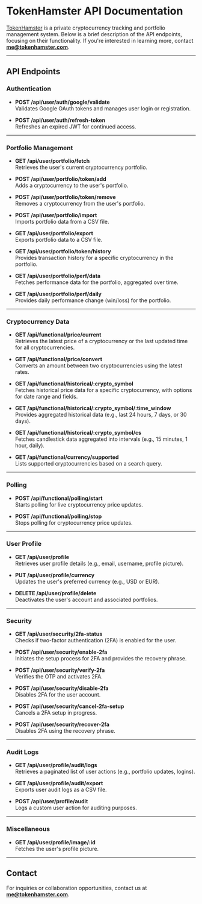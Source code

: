 # TokenHamster API Documentation

[TokenHamster](https://tokenhamster.com) is a private cryptocurrency tracking and portfolio management system. Below is a brief description of the API endpoints, focusing on their functionality. If you're interested in learning more, contact **me@tokenhamster.com**.

---

## API Endpoints

### Authentication
- **POST /api/user/auth/google/validate**  
  Validates Google OAuth tokens and manages user login or registration.

- **POST /api/user/auth/refresh-token**  
  Refreshes an expired JWT for continued access.

---

### Portfolio Management
- **GET /api/user/portfolio/fetch**  
  Retrieves the user's current cryptocurrency portfolio.

- **POST /api/user/portfolio/token/add**  
  Adds a cryptocurrency to the user's portfolio.

- **POST /api/user/portfolio/token/remove**  
  Removes a cryptocurrency from the user's portfolio.

- **POST /api/user/portfolio/import**  
  Imports portfolio data from a CSV file.

- **GET /api/user/portfolio/export**  
  Exports portfolio data to a CSV file.

- **GET /api/user/portfolio/token/history**  
  Provides transaction history for a specific cryptocurrency in the portfolio.

- **GET /api/user/portfolio/perf/data**  
  Fetches performance data for the portfolio, aggregated over time.

- **GET /api/user/portfolio/perf/daily**  
  Provides daily performance change (win/loss) for the portfolio.

---

### Cryptocurrency Data
- **GET /api/functional/price/current**  
  Retrieves the latest price of a cryptocurrency or the last updated time for all cryptocurrencies.

- **GET /api/functional/price/convert**  
  Converts an amount between two cryptocurrencies using the latest rates.

- **GET /api/functional/historical/:crypto_symbol**  
  Fetches historical price data for a specific cryptocurrency, with options for date range and fields.

- **GET /api/functional/historical/:crypto_symbol/:time_window**  
  Provides aggregated historical data (e.g., last 24 hours, 7 days, or 30 days).

- **GET /api/functional/historical/:crypto_symbol/cs**  
  Fetches candlestick data aggregated into intervals (e.g., 15 minutes, 1 hour, daily).

- **GET /api/functional/currency/supported**  
  Lists supported cryptocurrencies based on a search query.

---

### Polling
- **POST /api/functional/polling/start**  
  Starts polling for live cryptocurrency price updates.

- **POST /api/functional/polling/stop**  
  Stops polling for cryptocurrency price updates.

---

### User Profile
- **GET /api/user/profile**  
  Retrieves user profile details (e.g., email, username, profile picture).

- **PUT /api/user/profile/currency**  
  Updates the user's preferred currency (e.g., USD or EUR).

- **DELETE /api/user/profile/delete**  
  Deactivates the user's account and associated portfolios.

---

### Security
- **GET /api/user/security/2fa-status**  
  Checks if two-factor authentication (2FA) is enabled for the user.

- **POST /api/user/security/enable-2fa**  
  Initiates the setup process for 2FA and provides the recovery phrase.

- **POST /api/user/security/verify-2fa**  
  Verifies the OTP and activates 2FA.

- **POST /api/user/security/disable-2fa**  
  Disables 2FA for the user account.

- **POST /api/user/security/cancel-2fa-setup**  
  Cancels a 2FA setup in progress.

- **POST /api/user/security/recover-2fa**  
  Disables 2FA using the recovery phrase.

---

### Audit Logs
- **GET /api/user/profile/audit/logs**  
  Retrieves a paginated list of user actions (e.g., portfolio updates, logins).

- **GET /api/user/profile/audit/export**  
  Exports user audit logs as a CSV file.

- **POST /api/user/profile/audit**  
  Logs a custom user action for auditing purposes.

---

### Miscellaneous
- **GET /api/user/profile/image/:id**  
  Fetches the user's profile picture.

---

## Contact

For inquiries or collaboration opportunities, contact us at **me@tokenhamster.com**.
